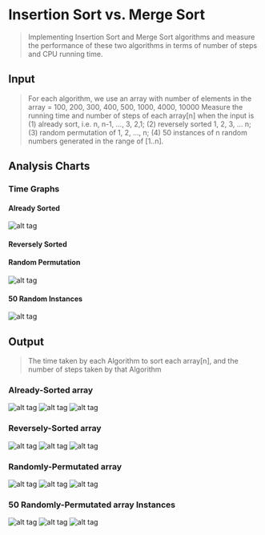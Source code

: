 # Insertion Sort vs. Merge Sort
> Implementing Insertion Sort and Merge Sort algorithms and measure the performance of these two algorithms in terms of number of steps and CPU running time.

## Input
> For each algorithm, we use an array with number of elements in the array = 100, 200, 300, 400, 500, 1000, 4000, 10000
Measure the running time and number of steps of each array[n] when the input is (1) already sort, i.e. n, n-1, …, 3, 2,1; (2) reversely sorted 1, 2, 3, … n; (3) random permutation of 1, 2, …, n; (4) 50 instances of n random numbers generated in the range of [1..n].


## Analysis Charts
### Time Graphs
#### Already Sorted
![alt tag](https://github.com/abdel-elsayed/Algorithms/blob/master/Insertion%20Sort%20vs.%20Merge%20Sort/images/charts/already%20sorted%20time.jpg)
#### Reversely Sorted
#### Random Permutation
![alt tag](https://github.com/abdel-elsayed/Algorithms/blob/master/Insertion%20Sort%20vs.%20Merge%20Sort/images/charts/random-permutation-time-graph.jpg)
#### 50 Random Instances
![alt tag](https://github.com/abdel-elsayed/Algorithms/blob/master/Insertion%20Sort%20vs.%20Merge%20Sort/images/charts/50%20instances-time%20graph.jpg)

## Output 
> The time taken by each Algorithm to sort each array[n], and the number of steps taken by that Algorithm

### Already-Sorted array
![alt tag](https://github.com/abdel-elsayed/Algorithms/blob/master/Insertion%20Sort%20vs.%20Merge%20Sort/images/charts/already%20sorted%20time.jpg)
![alt tag](https://github.com/abdel-elsayed/Algorithms/blob/master/Insertion%20Sort%20vs.%20Merge%20Sort/images/output/output1.PNG)
![alt tag](https://github.com/abdel-elsayed/Algorithms/blob/master/Insertion%20Sort%20vs.%20Merge%20Sort/images/output/output2.PNG)

### Reversely-Sorted array
![alt tag](https://github.com/abdel-elsayed/Algorithms/blob/master/Insertion%20Sort%20vs.%20Merge%20Sort/images/charts/reversely%20sorted%20time%20graph.jpg)
![alt tag](https://github.com/abdel-elsayed/Algorithms/blob/master/Insertion%20Sort%20vs.%20Merge%20Sort/images/output/reverselySortedOutput.PNG)
![alt tag](https://github.com/abdel-elsayed/Algorithms/blob/master/Insertion%20Sort%20vs.%20Merge%20Sort/images/output/reverselySortedOutput1.PNG)

### Randomly-Permutated array
![alt tag](https://github.com/abdel-elsayed/Algorithms/blob/master/Insertion%20Sort%20vs.%20Merge%20Sort/images/charts/random-permutation-time-graph.jpg)
![alt tag](https://github.com/abdel-elsayed/Algorithms/blob/master/Insertion%20Sort%20vs.%20Merge%20Sort/images/output/randomPermutationOutput.PNG)
![alt tag](https://github.com/abdel-elsayed/Algorithms/blob/master/Insertion%20Sort%20vs.%20Merge%20Sort/images/output/randomPermutationOutput1.PNG)

### 50 Randomly-Permutated array Instances
![alt tag](https://github.com/abdel-elsayed/Algorithms/blob/master/Insertion%20Sort%20vs.%20Merge%20Sort/images/charts/50%20instances-time%20graph.jpg)
![alt tag](https://github.com/abdel-elsayed/Algorithms/blob/master/Insertion%20Sort%20vs.%20Merge%20Sort/images/output/50instancesOutput.PNG)
![alt tag](https://github.com/abdel-elsayed/Algorithms/blob/master/Insertion%20Sort%20vs.%20Merge%20Sort/images/output/50instancesOutput1.PNG)
